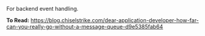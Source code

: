 For backend event handling.

**To Read:** https://blog.chiselstrike.com/dear-application-developer-how-far-can-you-really-go-without-a-message-queue-d9e5385fab64